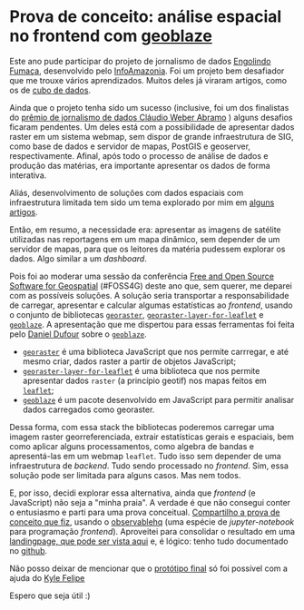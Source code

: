 # Prova de conceito: análise espacial no frontend com [geoblaze](geoblaze.io)  

Este ano pude participar do projeto de jornalismo de dados [Engolindo Fumaça](https://infoamazonia.org/project/engolindo-fumaca/), desenvolvido pelo [InfoAmazonia](https://infoamazonia.org). Foi um projeto bem desafiador que me trouxe vários aprendizados. Muitos deles já viraram artigos, como os de [cubo de dados](https://felipesbarros.github.io/pt/).

Ainda que o projeto tenha sido um sucesso (inclusive, foi um dos finalistas do [prêmio de jornalismo de dados Cláudio Weber Abramo](https://premio.jornalismodedados.org/) ) alguns desafios ficaram pendentes. Um deles está com a possibilidade de apresentar dados raster em um sistema webmap, sem dispor de grande infraestrutura de SIG, como base de dados e servidor de mapas, PostGIS e geoserver, respectivamente. Afinal, após todo o processo de análise de dados e produção das matérias, era importante apresentar os dados de forma interativa.

Aliás, desenvolvimento de soluções com dados espaciais com infraestrutura limitada tem sido um tema explorado por mim em [alguns artigos](https://felipesbarros.github.io/pt/).

Então, em resumo, a necessidade era: apresentar as imagens de satélite utilizadas nas reportagens em um mapa dinâmico, sem depender de um servidor de mapas, para que os leitores da matéria pudessem explorar os dados. Algo similar a um *dashboard*.

Pois foi ao moderar uma sessão da conferência [Free and Open Source Software for Geospatial](https://2021.foss4g.org/) (#FOSS4G) deste ano que, sem querer, me deparei com as possíveis soluções. A solução seria transportar a responsabilidade de carregar, apresentar e calcular algumas estatísticas ao *frontend*, usando o conjunto de bibliotecas [`georaster`](https://github.com/geotiff/georaster), [`georaster-layer-for-leaflet`](https://github.com/GeoTIFF/georaster-layer-for-leaflet) e [`geoblaze`](https://geoblaze.io/). A apresentação que me dispertou para essas ferramentas foi feita pelo [Daniel Dufour](https://www.linkedin.com/in/danieljdufour) sobre o [`geoblaze`](https://geoblaze.io/).

* [`georaster`](https://github.com/geotiff/georaster) é uma biblioteca JavaScript que nos permite carrregar, e até mesmo criar, dados raster a partir de objetos JavaScript;  
* [`georaster-layer-for-leaflet`](https://github.com/GeoTIFF/georaster-layer-for-leaflet) é uma biblioteca que nos permite apresentar dados `raster` (a princípio geotif) nos mapas feitos em [`leaflet`](https://leafletjs.com/);  
* [`geoblaze`](https://geoblaze.io/) é um pacote desenvolvido em JavaScript para permitir analisar dados carregados como georaster.

Dessa forma, com essa stack the bibliotecas poderemos carregar uma imagem raster georreferenciada, extrair estatísticas gerais e espaciais, bem como aplicar alguns processamentos, como algebra de bandas e apresentá-las em um webmap `leaflet`. Tudo isso sem depender de uma infraestrutura de *backend*. Tudo sendo processado no *frontend*. Sim, essa solução pode ser limitada para alguns casos. Mas nem todos. 

E, por isso, decidi explorar essa alternativa, ainda que *frontend* (e JavaScript) não seja a "minha praia". A verdade é que não consegui conter o entusiasmo e parti para uma prova conceitual. [Compartilho a prova de conceito que fiz](https://observablehq.com/@felipesbarros/proof_of_concept_geoblaze), usando o [observablehq](https://observablehq.com) (uma espécie de *jupyter-notebook* para programação *frontend*). Aproveitei para consolidar o resultado em uma [landingpage, que pode ser vista aqui](https://felipesbarros.github.io/geoblaze_test/) e, é lógico: tenho tudo documentado no [github](https://github.com/felipesbarros/geoblaze_test/).

Não posso deixar de mencionar que o [protótipo final](https://felipesbarros.github.io/geoblaze_test/) só foi possível com a ajuda do [Kyle Felipe](https://github.com/kylefelipe)

Espero que seja útil :)
